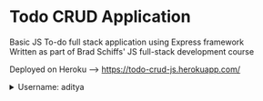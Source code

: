 # Todo CRUD Application
Basic JS To-do full stack application using Express framework  
Written as part of Brad Schiffs' JS full-stack development course  
  
  Deployed on Heroku --> https://todo-crud-js.herokuapp.com/

<details>
    <summary>Username: aditya</summary>
    <p>  Password: night<p>
</details>
